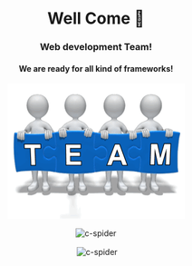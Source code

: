 

<h1 align="center">Well Come 👋</h1>
<h3 align="center">Web development Team!</h3>
<h4 align="center">We are ready for all kind of frameworks!</h4>

<div align="center">
	<img src="https://github.com/c-spider/c-spider/raw/main/tenor.gif" alt="I'm ready!">
</div>

<p align="center"><img src="https://github-readme-stats.vercel.app/api/top-langs/?username=c-spider&layout=compact" alt="c-spider" /></p>

<p align="center">&nbsp;<img align="center" src="https://github-readme-stats.vercel.app/api?username=c-spider&show_icons=true" alt="c-spider" /></p>